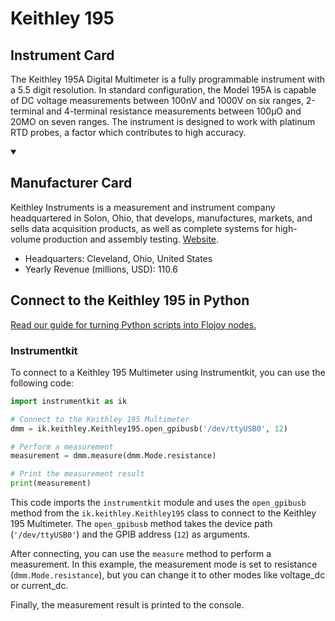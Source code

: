 
# Keithley 195

## Instrument Card

The Keithley 195A Digital Multimeter is a fully programmable instrument with a 5.5 digit resolution. In standard configuration, the Model 195A is capable of DC voltage measurements between 100nV and 1000V on six ranges, 2-terminal and 4-terminal resistance measurements between 100µO and 20MO on seven ranges. The instrument is designed to work with platinum RTD probes, a factor which contributes to high accuracy.

<details open>
<summary><h2>Manufacturer Card</h2></summary>
Keithley Instruments is a measurement and instrument company headquartered in Solon, Ohio, that develops, manufactures, markets, and sells data acquisition products, as well as complete systems for high-volume production and assembly testing. <a href=https://www.tek.com/en>Website</a>.

<ul>
  <li>Headquarters: Cleveland, Ohio, United States</li>
  <li>Yearly Revenue (millions, USD): 110.6</li>
</ul>
</details>

## Connect to the Keithley 195 in Python

[Read our guide for turning Python scripts into Flojoy nodes.](https://docs.flojoy.ai/custom-nodes/creating-custom-node/)


### Instrumentkit

To connect to a Keithley 195 Multimeter using Instrumentkit, you can use the following code:

```python
import instrumentkit as ik

# Connect to the Keithley 195 Multimeter
dmm = ik.keithley.Keithley195.open_gpibusb('/dev/ttyUSB0', 12)

# Perform a measurement
measurement = dmm.measure(dmm.Mode.resistance)

# Print the measurement result
print(measurement)
```

This code imports the `instrumentkit` module and uses the `open_gpibusb` method from the `ik.keithley.Keithley195` class to connect to the Keithley 195 Multimeter. The `open_gpibusb` method takes the device path (`'/dev/ttyUSB0'`) and the GPIB address (`12`) as arguments.

After connecting, you can use the `measure` method to perform a measurement. In this example, the measurement mode is set to resistance (`dmm.Mode.resistance`), but you can change it to other modes like voltage_dc or current_dc.

Finally, the measurement result is printed to the console.

